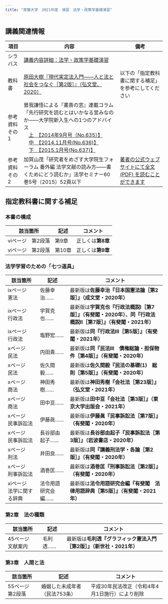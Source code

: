 ```yaml
---
title: "常葉大学　2021年度　演習　法学・政策学基礎演習"
---
```




## 講義関連情報

|項目|内容|備考|
|--|--|--|
|シラバス|[講義内容詳細：法学・政策学基礎演習][syllabus]| |
|教科書|[原田大樹『現代実定法入門――人と法と社会をつなぐ［第2版］』（弘文堂、2020）][textbook]|以下の「指定教科書に関する補足」を参考にしてください|
|参考資料その1|曽我謙悟による『書斎の窓』連載コラム「先行研究を読むとはいかなる営みなのか――大学院新入生への1つのアドバイス<br />　[上　【2014年9月号（No.635）】][soga1]<br />　[中　【2014.11月号(No.636)】][soga2]<br />　[下　【2015.1月号(No.637)】][soga3]| |
|参考資料その2|加賀山茂「研究者をめざす大学院生フォーラム 番外編 法学文献の読み方――書くためにどう読むか」法学セミナー60巻5号（2015）52頁以下|[著者の公式ウェブサイトにて全文 (PDF) を読むことができます][kagayama] |



## 指定教科書に関する補足

### 本書の構成

|該当箇所|記述|コメント|
|--|--|--|
|viページ　第2段落|第9章|正しくは**第8章**|
|viページ　第2段落|第10章|正しくは**第9章**|

### 法学学習のための「七つ道具」

|該当箇所|記述|コメント|
|--|--|--|
|ixページ　憲法|佐藤幸治……|最新版は**佐藤幸治『日本国憲法論［第2版］』（成文堂・2020年）**|
|ixページ　行政法|宇賀克也……|最新版は**宇賀克也『行政法概説I［第7版］』（有斐閣・2020年）、同『行政法概説II［第7版］』（有斐閣・2021年）**|
|ixページ　行政法|塩野宏……|最新版は**同『行政法III［第5版］』（有斐閣・2021年）**|
|xページ　民法|内田貴……|最新版は**同『民法III　債権総論・担保物件［第4版］』（有斐閣・2020年）**|
|xページ　民法|佐久間毅……|最新版は**佐久間毅『民法の基礎(1)　総則［第5版］』（有斐閣・2020年）**|
|xページ　商法|神田秀樹……|最新版は**神田秀樹『会社法［第23版］』（弘文堂・2021年）**|
|xページ　商法|田中亘……|最新版は**田中亘『会社法［第3版］』（東京大学出版会・2021年）**|
|xページ　民事訴訟法|伊藤眞……|最新版は**伊藤眞『民事訴訟法［第7版］』（有斐閣・2020年）**|
|xページ　民事訴訟法|長谷部由起子……|最新版は**長谷部由起子『民事訴訟法［第3版］』（岩波書店・2020年）**|
|xページ　刑法|井田良……|最新版は**同『講義刑法学・各論［第2版］』（有斐閣・2020年）**|
|xページ　刑事訴訟法|酒巻匡……|最新版は**酒巻匡『刑事訴訟法［第2版］』（有斐閣・2020年）**|
|xiページ　法学に関する辞典|法令用語研究会編……|最新版は**法令用語研究会編『有斐閣　法律用語辞典［第5版］』（有斐閣・2021年）**|

### 第2章　法の種類

|該当箇所|記述|コメント|
|--|--|--|
|45ページ　文献案内|毛利透……|最新版は**毛利透『グラフィック憲法入門［第2版］』（新世社・2021年）**|


### 第3章　人間と法

|該当箇所|記述|コメント|
|--|--|--|
|55ページ　第2段落|婚姻した未成年者（民法753条）|平成30年民法改正（令和4年4月1日施行）により削除|






[syllabus]: https://portal.sz.tokoha-u.ac.jp/sz/
[textbook]: https://www.koubundou.co.jp/book/b498604.html
[soga1]: http://www.yuhikaku.co.jp/static/shosai_mado/html/1409/07.html
[soga2]: http://www.yuhikaku.co.jp/static/shosai_mado/html/1411/05.html
[soga3]: http://www.yuhikaku.co.jp/static/shosai_mado/html/1501/06.html
[kagayama]: http://cyberlawschool.jp/kagayama/PublishedPapers/How2read2015.pdf

